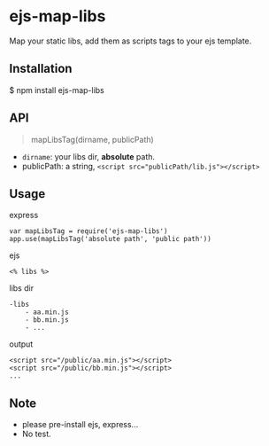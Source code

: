 # ejs-map-libs
Map your static libs, add them as scripts tags to your ejs template.

## Installation
$ npm install ejs-map-libs

## API
> mapLibsTag(dirname, publicPath)

- `dirname`: your libs dir, **absolute** path.
- publicPath:  a string, `<script src="publicPath/lib.js"></script>`

## Usage
express
```
var mapLibsTag = require('ejs-map-libs')
app.use(mapLibsTag('absolute path', 'public path'))
```

ejs
```
<% libs %>
```

libs dir
```
-libs
    - aa.min.js
    - bb.min.js
    - ...
```

output
```
<script src="/public/aa.min.js"></script>
<script src="/public/bb.min.js"></script>
...
```

## Note
- please pre-install ejs, express...
- No test.
